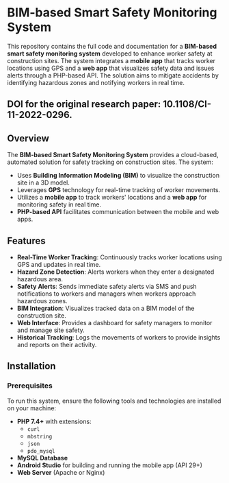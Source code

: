 # BIM-based Smart Safety Monitoring System

This repository contains the full code and documentation for a **BIM-based smart safety monitoring system** developed to enhance worker safety at construction sites. The system integrates a **mobile app** that tracks worker locations using GPS and a **web app** that visualizes safety data and issues alerts through a PHP-based API. The solution aims to mitigate accidents by identifying hazardous zones and notifying workers in real time.
## DOI for the original research paper: 10.1108/CI-11-2022-0296.
## Overview

The **BIM-based Smart Safety Monitoring System** provides a cloud-based, automated solution for safety tracking on construction sites. The system:
- Uses **Building Information Modeling (BIM)** to visualize the construction site in a 3D model.
- Leverages **GPS** technology for real-time tracking of worker movements.
- Utilizes a **mobile app** to track workers' locations and a **web app** for monitoring safety in real time.
- **PHP-based API** facilitates communication between the mobile and web apps.

## Features

- **Real-Time Worker Tracking**: Continuously tracks worker locations using GPS and updates in real time.
- **Hazard Zone Detection**: Alerts workers when they enter a designated hazardous area.
- **Safety Alerts**: Sends immediate safety alerts via SMS and push notifications to workers and managers when workers approach hazardous zones.
- **BIM Integration**: Visualizes tracked data on a BIM model of the construction site.
- **Web Interface**: Provides a dashboard for safety managers to monitor and manage site safety.
- **Historical Tracking**: Logs the movements of workers to provide insights and reports on their activity.

## Installation

### Prerequisites

To run this system, ensure the following tools and technologies are installed on your machine:

- **PHP 7.4+** with extensions:
  - `curl`
  - `mbstring`
  - `json`
  - `pdo_mysql`
- **MySQL Database**
- **Android Studio** for building and running the mobile app (API 29+)
- **Web Server** (Apache or Nginx)
